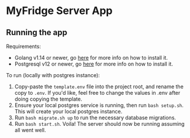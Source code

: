 # MyFridge Server App

## Running the app
Requirements:
- Golang v1.14 or newer, go [here](https://golang.org/doc/install) for more info on how to install it.
- Postgresql v12 or newer, go [here](https://www.postgresql.org/download/) for more info on how to install it.

To run (locally with postgres instance):
1. Copy-paste the `template.env` file into the project root, and rename the copy to `.env`. If you'd like, feel free to change the values in .env after doing copying the template.
2. Ensure your local postgres service is running, then run `bash setup.sh`. This will create your local postgres instance.
3. Run `bash migrate.sh up` to run the necessary database migrations.
4. Run `bash start.sh`. Voila! The server should now be running assuming all went well.
